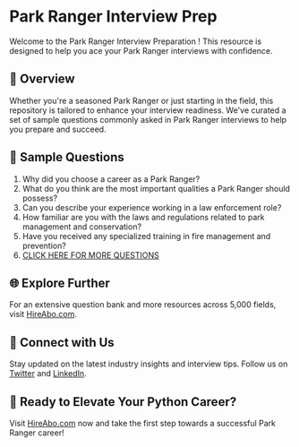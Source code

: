 # Park Ranger Interview Prep

Welcome to the Park Ranger Interview Preparation ! This resource is designed to help you ace your Park Ranger interviews with confidence.

## 🚀 Overview

Whether you're a seasoned Park Ranger or just starting in the field, this repository is tailored to enhance your interview readiness. We've curated a set of sample questions commonly asked in Park Ranger interviews to help you prepare and succeed.

## 📝 Sample Questions

1. Why did you choose a career as a Park Ranger?
2. What do you think are the most important qualities a Park Ranger should possess?
3. Can you describe your experience working in a law enforcement role?
4. How familiar are you with the laws and regulations related to park management and conservation?
5. Have you received any specialized training in fire management and prevention?
6. [CLICK HERE FOR MORE QUESTIONS](https://hireabo.com/job/9_1_37/Park%20Ranger)

## 🌐 Explore Further

For an extensive question bank and more resources across 5,000 fields, visit [HireAbo.com](https://www.hireabo.com).

## 📱 Connect with Us

Stay updated on the latest industry insights and interview tips. Follow us on [Twitter](https://twitter.com/hireabo) and [LinkedIn](https://www.linkedin.com/in/hire-abo-3609972a8/).

## 🚀 Ready to Elevate Your Python Career?

Visit [HireAbo.com](https://www.hireabo.com) now and take the first step towards a successful Park Ranger career!
